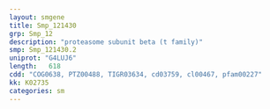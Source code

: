 ```yaml
---
layout: smgene
title: Smp_121430
grp: Smp_12
description: "proteasome subunit beta (t family)"
smp: Smp_121430.2
uniprot: "G4LUJ6"
length:   618
cdd: "COG0638, PTZ00488, TIGR03634, cd03759, cl00467, pfam00227"
kk: K02735
categories: sm
---
```

